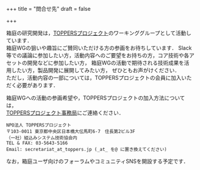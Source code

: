 +++
title = "問合せ先"
draft = false

+++

箱庭の研究開発は，[TOPPERSプロジェクト](https://toppers.jp/)のワーキンググループとして活動しています．  
箱庭WGの狙いや趣旨にご賛同いただける方の参画をお待ちしています．
Slack等での議論に参加したい方，活動内容へのご要望をお持ちの方，コア技術や各アセットの開発などに参加したい方，
箱庭WGの活動で期待される技術成果を活用したい方，製品開発に展開してみたい方，
ぜひともお声がけください．  
ただし，活動内容の一部については，TOPPERSプロジェクトの会員に加入いただく必要があります．

箱庭WGへの活動の参画希望や，TOPPERSプロジェクトの加入方法については，  
[TOPPERSプロジェクト事務局](https://toppers.jp/contacts.html)にご連絡ください．

```
NPO法人 TOPPERSプロジェクト
〒103-0011 東京都中央区日本橋大伝馬町6-7　住長第2ビル3F
（一社）組込みシステム技術協会内
TEL & FAX: 03-5643-5166
Email: secretariat_at_toppers.jp (_at_ を@ に置き換えてください)
```

なお，箱庭ユーザ向けのフォーラムやコミュニティSNSを開設する予定です．
